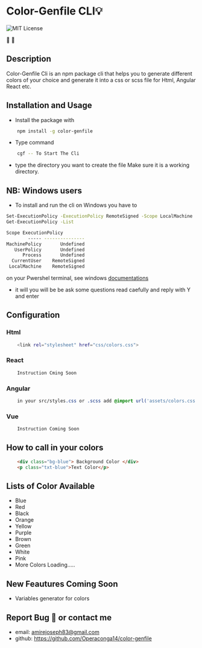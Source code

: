 # Color-Genfile CLI💡
![MIT License](https://img.shields.io/static/v1.svg?label=📜%20License&message=MIT&color=informational)

💌 💓

## Description
Color-Genfile Cli is an npm package cli that helps you to generate different colors of your choice and generate it into a css or scss file for Html, Angular React etc.


## Installation and Usage
* Install the package with
```bash
    npm install -g color-genfile
```
* Type command
```bash
    cgf -- To Start The Cli
```
* type the directory you want to create the file Make sure it is a working directory.

## NB: Windows users
* To install and run the cli on Windows you have to
```bash
Set-ExecutionPolicy -ExecutionPolicy RemoteSigned -Scope LocalMachine
Get-ExecutionPolicy -List

Scope ExecutionPolicy
        ----- ---------------
MachinePolicy       Undefined
   UserPolicy       Undefined
      Process       Undefined
  CurrentUser    RemoteSigned
 LocalMachine    RemoteSigned
```
 on your Pwershel terminal, see windows <a href="https://learn.microsoft.com/en-us/powershell/module/microsoft.powershell.security/set-executionpolicy?view=powershell-7.3">documentations</a>
* it will you will be be ask some questions read caefully and reply with Y and enter



## Configuration

### Html
```bash
    <link rel="stylesheet" href="css/colors.css">
```
### React
```css
    Instruction Cming Soon
```
### Angular
```css
    in your src/styles.css or .scss add @import url('assets/colors.css')
```
### Vue
```css
    Instruction Coming Soon
```
## How to call in your colors

```html
    <div class="bg-blue"> Background Color </div>
    <p class="txt-blue">Text Color</p>
```

## Lists of Color Available
* Blue
* Red
* Black
* Orange
* Yellow
* Purple
* Brown
* Green
* White
* Pink
* More Colors Loading.....

## New Feautures Coming Soon
* Variables generator for colors


## Report Bug 🐛 or contact me
* email: amirejoseph83@gmail.com
* github: https://github.com/Operaconga14/color-genfile

